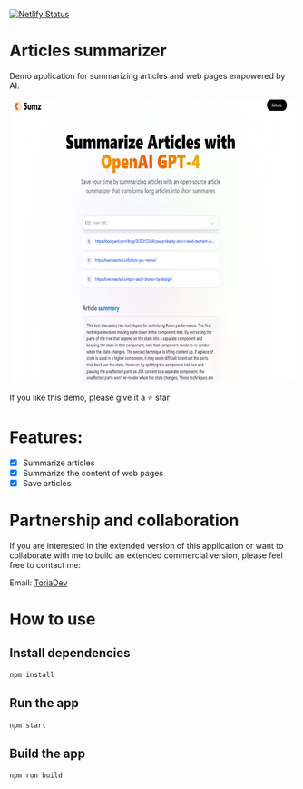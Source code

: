 [![Netlify Status](https://api.netlify.com/api/v1/badges/aaee8e99-e1f8-40bc-8756-114339090a5a/deploy-status)](https://app.netlify.com/sites/stellar-belekoy-6de062/deploys)

# Articles summarizer

Demo application for summarizing articles and web pages empowered by AI.

<img alt="demo.png" height="500" src="src/assets/demo.png" width="700" style="border-radius: 10px"/>

If you like this demo, please give it a :star: star

# Features:
 
- [x] Summarize articles
- [x] Summarize the content of web pages
- [x] Save articles

# Partnership and collaboration

If you are interested in the extended version of this application or want to collaborate with me to build an extended commercial version, please feel free to contact me:

Email: [ToriaDev](mailto:toriatovawebdev@gmail.com)

# How to use

## Install dependencies

```bash
npm install
```

## Run the app

```bash
npm start
```

## Build the app

```bash
npm run build
```

